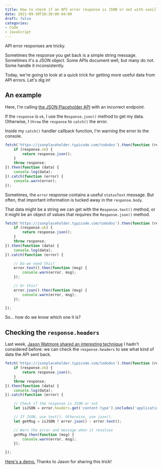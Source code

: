 ```yaml
---
title: How to check if an API error response is JSON or not with vanilla JavaScript
date: 2021-09-30T10:30:00-04:00
draft: false
categories:
- Code
- JavaScript
---
```


API error responses are tricky.

Sometimes the response you get back is a simple string message. Sometimes it's a JSON object. Some APIs document well, but many do not. Some handle it inconsistently.

Today, we're going to look at a quick trick for getting more useful data from API errors. Let's dig in!

## An example

Here, I'm calling [the JSON Placeholder API](https://jsonplaceholder.typicode.com/) with an incorrect endpoint.

If the `response` is `ok`, I use the `Response.json()` method to get my data. Otherwise, I `throw` the `response` to `catch()` the error.

Inside my `catch()` handler callback function, I'm warning the error to the console.

```js
fetch('https://jsonplaceholder.typicode.com/tododos').then(function (response) {
	if (response.ok) {
		return response.json();
	}
	throw response;
}).then(function (data) {
	console.log(data);
}).catch(function (error) {
	console.warn(error);
});
```

Sometimes, the `error` response contains a useful `statusText` message. But often, that important information is tucked away in the `response.body`.

That data might be a string we can get with the `Response.text()` method, or it might be an object of values that requires the `Response.json()` method.

```js
fetch('https://jsonplaceholder.typicode.com/tododos').then(function (response) {
	if (response.ok) {
		return response.json();
	}
	throw response;
}).then(function (data) {
	console.log(data);
}).catch(function (error) {

	// Do we need this?
	error.text().then(function (msg) {
		console.warn(error, msg);
	});

	// Or this?
	error.json().then(function (msg) {
		console.warn(error, msg);
	});

});
```

So... how do we know which one it is?

## Checking the `response.headers`

Last week, [Jason Watmore shared an interesting technique](https://jasonwatmore.com/post/2021/09/22/fetch-vanilla-js-check-if-http-response-is-json-in-javascript) I hadn't considered before: we can check the `response.headers` to see what kind of data the API sent back.

```js
fetch('https://jsonplaceholder.typicode.com/tododos').then(function (response) {
	if (response.ok) {
		return response.json();
	}
	throw response;
}).then(function (data) {
	console.log(data);
}).catch(function (error) {

	// Check if the response is JSON or not
	let isJSON = error.headers.get('content-type').includes('application/json');

	// If JSON, use text(). Otherwise, use json().
	let getMsg = isJSON ? error.json() : error.text();

	// Warn the error and message when it resolves
	getMsg.then(function (msg) {
		console.warn(error, msg);
	});

});
```

[Here's a demo.](https://codepen.io/cferdinandi/pen/ExXMvYd) Thanks to Jason for sharing this trick!